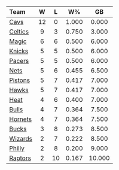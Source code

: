 | Team                            |  W  |  L  |  W%   |   GB   |
|:--------------------------------|:---:|:---:|:-----:|:------:|
| [Cavs](/r/clevelandcavs)        | 12  |  0  | 1.000 | 0.000  |
| [Celtics](/r/bostonceltics)     |  9  |  3  | 0.750 | 3.000  |
| [Magic](/r/OrlandoMagic)        |  6  |  6  | 0.500 | 6.000  |
| [Knicks](/r/NYKnicks)           |  5  |  5  | 0.500 | 6.000  |
| [Pacers](/r/pacers)             |  5  |  5  | 0.500 | 6.000  |
| [Nets](/r/GoNets)               |  5  |  6  | 0.455 | 6.500  |
| [Pistons](/r/DetroitPistons)    |  5  |  7  | 0.417 | 7.000  |
| [Hawks](/r/AtlantaHawks)        |  5  |  7  | 0.417 | 7.000  |
| [Heat](/r/heat)                 |  4  |  6  | 0.400 | 7.000  |
| [Bulls](/r/chicagobulls)        |  4  |  7  | 0.364 | 7.500  |
| [Hornets](/r/CharlotteHornets)  |  4  |  7  | 0.364 | 7.500  |
| [Bucks](/r/MkeBucks)            |  3  |  8  | 0.273 | 8.500  |
| [Wizards](/r/washingtonwizards) |  2  |  7  | 0.222 | 8.500  |
| [Philly](/r/sixers)             |  2  |  8  | 0.200 | 9.000  |
| [Raptors](/r/torontoraptors)    |  2  | 10  | 0.167 | 10.000 |